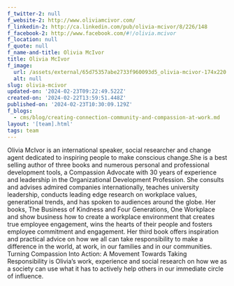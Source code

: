 ```yaml
---
f_twitter-2: null
f_website-2: http://www.oliviamcivor.com/
f_linkedin-2: http://ca.linkedin.com/pub/olivia-mcivor/8/226/148
f_facebook-2: http://www.facebook.com/#!/olivia.mcivor
f_location: null
f_quote: null
f_name-and-title: Olivia McIvor
title: Olivia McIvor
f_image:
  url: /assets/external/65d75357abe2733f960093d5_olivia-mcivor-174x220.jpeg
  alt: null
slug: olivia-mcivor
updated-on: '2024-02-23T09:22:49.522Z'
created-on: '2024-02-22T13:59:51.448Z'
published-on: '2024-02-23T10:30:09.129Z'
f_blogs:
  - cms/blog/creating-connection-community-and-compassion-at-work.md
layout: '[team].html'
tags: team
---
```


Olivia McIvor is an international speaker, social researcher and change agent dedicated to inspiring people to make conscious change.She is a best selling author of three books and numerous personal and professional development tools, a Compassion Advocate with 30 years of experience and leadership in the Organizational Development Profession. She consults and advises admired companies internationally, teaches university leadership, conducts leading edge research on workplace values, generational trends, and has spoken to audiences around the globe. Her books, The Business of Kindness and Four Generations, One Workplace and show business how to create a workplace environment that creates true employee engagement, wins the hearts of their people and fosters employee commitment and engagement. Her third book offers inspiration and practical advice on how we all can take responsibility to make a difference in the world, at work, in our families and in our communities. Turning Compassion Into Action: A Movement Towards Taking Responsibility is Olivia’s work, experience and social research on how we as a society can use what it has to actively help others in our immediate circle of influence.

